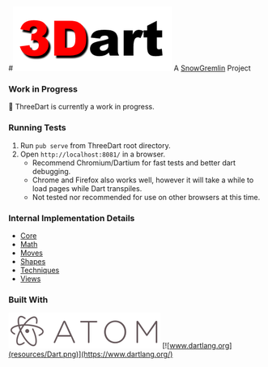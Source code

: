 #![ThreeDart](resources/ThreeDart.png)
A [SnowGremlin](www.snowgremlin.com) Project

### Work in Progress
:seedling: ThreeDart is currently a work in progress.

### Running Tests
1. Run `pub serve` from ThreeDart root directory.
2. Open `http://localhost:8081/` in a browser.
    * Recommend Chromium/Dartium for fast tests and better dart debugging.
    * Chrome and Firefox also works well, however it will take a while to load pages while Dart transpiles.
    * Not tested nor recommended for use on other browsers at this time.

### Internal Implementation Details
- [Core](lib/src/Core)
- [Math](lib/src/Math)
- [Moves](lib/src/Moves)
- [Shapes](lib/src/Shapes)
- [Techniques](lib/src/Techniques)
- [Views](lib/src/Views)

### Built With
[![atom.io](resources/Atom.png)](https://atom.io/)
[![www.dartlang.org](resources/Dart.png)](https://www.dartlang.org/)

